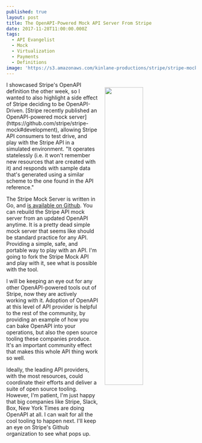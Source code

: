 ```yaml
---
published: true
layout: post
title: The OpenAPI-Powered Mock API Server From Stripe
date: 2017-11-28T11:00:00.000Z
tags:
  - API Evangelist
  - Mock
  - Virtualization
  - Payments
  - Definitions
image: 'https://s3.amazonaws.com/kinlane-productions/stripe/stripe-mock-api-server.png'
---
```

<p><img src="https://s3.amazonaws.com/kinlane-productions/stripe/stripe-mock-api-server.png" align="right" width="45%" style="padding: 15px;" /></p>I showcased Stripe's OpenAPI definition the other week, so I wanted to also highlight a side effect of Stripe deciding to be OpenAPI-Driven. [Stripe recently published an OpenAPI-powered mock server](https://github.com/stripe/stripe-mock#development), allowing Stripe API consumers to test drive, and play with the Stripe API in a simulated environment. "It operates statelessly (i.e. it won't remember new resources that are created with it) and responds with sample data that's generated using a similar scheme to the one found in the API reference."

The Stripe Mock Server is written in Go, and [is available on Github](https://github.com/stripe/stripe-mock). You can rebuild the Stripe API mock server from an updated OpenAPI anytime. It is a pretty dead simple mock server that seems like should be standard practice for any API. Providing a simple, safe, and portable way to play with an API. I'm going to fork the Stripe Mock API and play with it, see what is possible with the tool.

I will be keeping an eye out for any other OpenAPI-powered tools out of Stripe, now they are actively working with it. Adoption of OpenAPI at this level of API provider is helpful to the rest of the community, by providing an example of how you can bake OpenAPI into your operations, but also the open source tooling these companies produce. It's an important community effect that makes this whole API thing work so well.

Ideally, the leading API providers, with the most resources, could coordinate their efforts and deliver a suite of open source tooling. However, I'm patient, I'm just happy that big companies like Stripe, Slack, Box, New York Times are doing OpenAPI at all. I can wait for all the cool tooling to happen next. I'll keep an eye on Stripe's Github organization to see what pops up.
